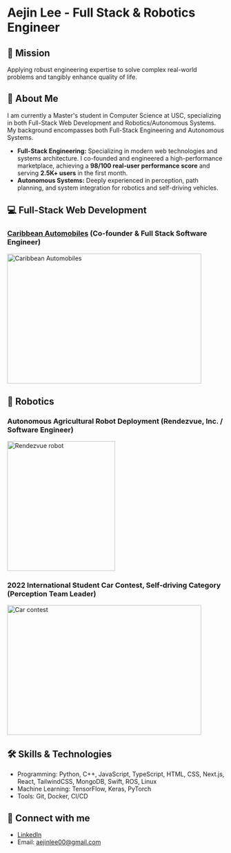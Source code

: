# Aejin Lee - Full Stack & Robotics Engineer

## 🌟 Mission
Applying robust engineering expertise to solve complex real-world problems and tangibly enhance quality of life.

## 👤 About Me
I am currently a Master's student in Computer Science at USC, specializing in both Full-Stack Web Development and Robotics/Autonomous Systems. My background encompasses both Full-Stack Engineering and Autonomous Systems.
* **Full-Stack Engineering:** Specializing in modern web technologies and systems architecture. I co-founded and engineered a high-performance marketplace, achieving a **98/100 real-user performance score** and serving **2.5K+ users** in the first month.
* **Autonomous Systems:** Deeply experienced in perception, path planning, and system integration for robotics and self-driving vehicles.

## 💻 Full-Stack Web Development

### [Caribbean Automobiles](https://www.caribbeanautomobiles.com/) (Co-founder & Full Stack Software Engineer)
<img width="450" height="300" alt="Caribbean Automobiles" src="https://github.com/user-attachments/assets/b6d78280-6e69-4ea6-9e8d-7ef46562b39a" />


## 🤖 Robotics

### Autonomous Agricultural Robot Deployment (Rendezvue, Inc. / Software Engineer)
<img width="250" height="300" alt="Rendezvue robot" src="https://github.com/user-attachments/assets/c6de44f2-c8e1-4efb-ad7c-826bc5beaf44" />



### 2022 International Student Car Contest, Self-driving Category (Perception Team Leader)

<img src="https://github.com/user-attachments/assets/127e1278-cb10-4ee8-8b0d-e42a385ad227" width="450" height="300" alt="Car contest"/>


## 🛠️ Skills & Technologies
* Programming: Python, C++, JavaScript, TypeScript, HTML, CSS, Next.js, React, TailwindCSS, MongoDB, Swift, ROS, Linux
* Machine Learning: TensorFlow, Keras, PyTorch
* Tools: Git, Docker, CI/CD



## 🔗 Connect with me
* [LinkedIn](www.linkedin.com/in/aejin-lee)
* Email: [aejinlee00@gmail.com](mailto:aejinlee00@gmail.com)
